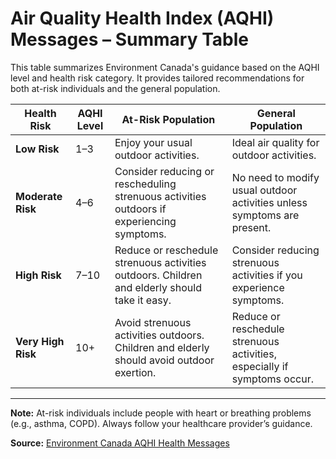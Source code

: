 # Air Quality Health Index (AQHI) Messages – Summary Table

This table summarizes Environment Canada's guidance based on the AQHI level and health risk category. It provides tailored recommendations for both at-risk individuals and the general population.

| **Health Risk**     | **AQHI Level** | **At-Risk Population**                                                                 | **General Population**                                                         |
|---------------------|----------------|----------------------------------------------------------------------------------------|---------------------------------------------------------------------------------|
| **Low Risk**        | 1–3            | Enjoy your usual outdoor activities.                                                  | Ideal air quality for outdoor activities.                                       |
| **Moderate Risk**   | 4–6            | Consider reducing or rescheduling strenuous activities outdoors if experiencing symptoms. | No need to modify usual outdoor activities unless symptoms are present.        |
| **High Risk**       | 7–10           | Reduce or reschedule strenuous activities outdoors. Children and elderly should take it easy. | Consider reducing strenuous activities if you experience symptoms.             |
| **Very High Risk**  | 10+            | Avoid strenuous activities outdoors. Children and elderly should avoid outdoor exertion. | Reduce or reschedule strenuous activities, especially if symptoms occur.       |

---

**Note:** At-risk individuals include people with heart or breathing problems (e.g., asthma, COPD). Always follow your healthcare provider’s guidance.

**Source:** [Environment Canada AQHI Health Messages](https://weather.gc.ca/airquality/healthmessage_e.html)
